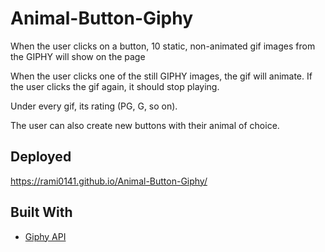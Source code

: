 # Animal-Button-Giphy

When the user clicks on a button, 10 static, non-animated gif images from the GIPHY will show on the page

When the user clicks one of the still GIPHY images, the gif will animate. If the user clicks the gif again, it should stop playing.

Under every gif, its rating (PG, G, so on).

The user can also create new buttons with their animal of choice.

## Deployed
https://rami0141.github.io/Animal-Button-Giphy/

## Built With
- [Giphy API](https://github.com/Giphy)
